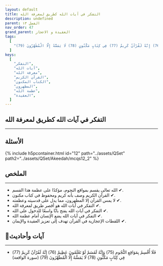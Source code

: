 ```yaml
---
layout: default
title: التفكر في آيات الله كطريق لمعرفة الله
description: undefined
parent: الفصل ١٣
nav_order: 47
grand_parent: العقيدة و الاعجاز
tags:
  [
    "فَلَا أُقْسِمُ بِمَوَاقِعِ النُّجُومِ (75) وَإِنَّهُ لَقَسَمٌ لَوْ تَعْلَمُونَ عَظِيمٌ (76) إِنَّهُ لَقُرْآنٌ كَرِيمٌ (77) فِي كِتَابٍ مَكْنُونٍ (78) لَا يَمَسُّهُ إِلَّا الْمُطَهَّرُونَ (79)",
  ]
keys:
  [
    "التفكر",
    "آيات الله",
    "معرفة الله",
    "القرآن الكريم",
    "الكتاب المكنون",
    "المطهرون",
    "عظمة الله",
    "العقيدة",
  ]
---
```


## ‏التفكر في آيات الله كطريق لمعرفة الله

---

## الأسئلة

{% include h5pcontainer.html id="12" path="../assets/QSet" path2="../assets/QSet/Akeedah/mcqs12_2" %}

## الملخص

---

- ‏✔ الله تعالى يقسم بمواقع النجوم، مؤكدًا على عظمة هذا القسم.
- ‏✔ القرآن الكريم وصف بأنه كريم ومحفوظ في كتاب مكنون.
- ‏✔ لا يمس القرآن إلا المطهرون، مما يدل على قدسيته وعظمته.
- ‏✔ التفكر في آيات الله هو أقصر طريق لمعرفة الله.
- ‏✔ التفكر في آيات الله يفتح بابًا واسعًا للدخول على الله.
- ‏✔ التفكر في آيات الله يضع الإنسان أمام عظمة الله.
- ‏✔ اللقطات الإعجازية في القرآن تهدف إلى تعزيز العقيدة والإيمان.

## 📜آيات وأحاديث

---

- ‏فَلَا أُقْسِمُ بِمَوَاقِعِ النُّجُومِ (75) وَإِنَّهُ لَقَسَمٌ لَوْ تَعْلَمُونَ عَظِيمٌ (76) إِنَّهُ لَقُرْآنٌ كَرِيمٌ (77) فِي كِتَابٍ مَكْنُونٍ (78) لَا يَمَسُّهُ إِلَّا الْمُطَهَّرُونَ (79) (سورة الواقعة)
